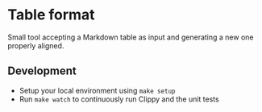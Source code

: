 # Table format

Small tool accepting a Markdown table as input and generating a new one properly aligned.

## Development

- Setup your local environment using `make setup`
- Run `make watch` to continuously run Clippy and the unit tests
